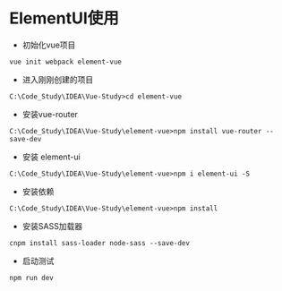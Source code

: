 # ElementUI使用
- 初始化vue项目
```shell
vue init webpack element-vue
```
- 进入刚刚创建的项目
```shell
C:\Code_Study\IDEA\Vue-Study>cd element-vue
```
- 安装vue-router
```shell
C:\Code_Study\IDEA\Vue-Study\element-vue>npm install vue-router --save-dev
```
- 安装 element-ui
```shell
C:\Code_Study\IDEA\Vue-Study\element-vue>npm i element-ui -S
```
- 安装依赖
```shell
C:\Code_Study\IDEA\Vue-Study\element-vue>npm install
```
- 安装SASS加载器
```shell
cnpm install sass-loader node-sass --save-dev
```
- 启动测试
```shell
npm run dev
```
